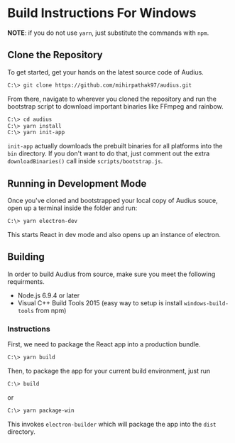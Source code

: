 # Build Instructions For Windows

**NOTE**: if you do not use `yarn`, just substitute the commands with `npm`.

## Clone the Repository

To get started, get your hands on the latest source code of Audius.

```bash
C:\> git clone https://github.com/mihirpathak97/audius.git
```

From there, navigate to wherever you cloned the repository and run the bootstrap script to download
important binaries like FFmpeg and rainbow.

```bash
C:\> cd audius
C:\> yarn install
C:\> yarn init-app
```

`init-app` actually downloads the prebuilt binaries for all platforms into the `bin` directory.
If you don't want to do that, just comment out the extra `downloadBinaries()` call inside 
`scripts/bootstrap.js`.

## Running in Development Mode

Once you've cloned and bootstrapped your local copy of Audius souce, open up a terminal inside
the folder and run: 

```bash
C:\> yarn electron-dev
```

This starts React in dev mode and also opens up an instance of electron.

## Building

In order to build Audius from source, make sure you meet the following requirments.

* Node.js 6.9.4 or later
* Visual C++ Build Tools 2015 (easy way to setup is install `windows-build-tools` from npm)

### Instructions

First, we need to package the React app into a production bundle.

```bash
C:\> yarn build
```

Then, to package the app for your current build environment, just run

```bash
C:\> build
```

or 

```bash
C:\> yarn package-win
```

This invokes `electron-builder` which will package the app into the `dist` directory.
